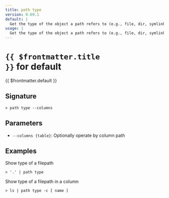 ```yaml
---
title: path type
version: 0.69.1
default: |
  Get the type of the object a path refers to (e.g., file, dir, symlink)
usage: |
  Get the type of the object a path refers to (e.g., file, dir, symlink)
---
```


# <code>{{ $frontmatter.title }}</code> for default

<div style='white-space: pre-wrap;margin-top: 10px'>{{ $frontmatter.default }}</div>

## Signature

```> path type --columns```

## Parameters

 -  `--columns {table}`: Optionally operate by column path

## Examples

Show type of a filepath
```shell
> '.' | path type
```

Show type of a filepath in a column
```shell
> ls | path type -c [ name ]
```
